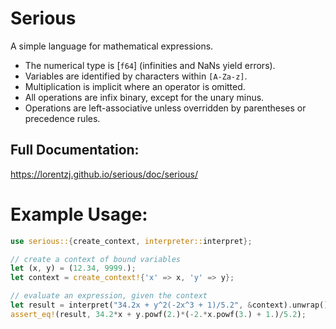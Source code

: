 # Serious
A simple language for mathematical expressions.

 - The numerical type is [`f64`] (infinities and NaNs yield errors).
 - Variables are identified by characters within `[A-Za-z]`.
 - Multiplication is implicit where an operator is omitted.
 - All operations are infix binary, except for the unary minus.
 - Operations are left-associative unless overridden by parentheses or precedence rules.

 ## Full Documentation:
 https://lorentzj.github.io/serious/doc/serious/

 # Example Usage:
 ```rust
 use serious::{create_context, interpreter::interpret};

 // create a context of bound variables
 let (x, y) = (12.34, 9999.);
 let context = create_context!{'x' => x, 'y' => y};

 // evaluate an expression, given the context
 let result = interpret("34.2x + y^2(-2x^3 + 1)/5.2", &context).unwrap();
 assert_eq!(result, 34.2*x + y.powf(2.)*(-2.*x.powf(3.) + 1.)/5.2);
 ```